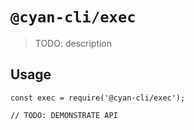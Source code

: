 # `@cyan-cli/exec`

> TODO: description

## Usage

```
const exec = require('@cyan-cli/exec');

// TODO: DEMONSTRATE API
```

